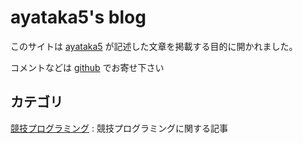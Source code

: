 # ayataka5's blog
このサイトは [ayataka5](https://github.com/ayataka5) が記述した文章を掲載する目的に開かれました。

コメントなどは [github](https://github.com/ayataka5/my_third_page) でお寄せ下さい

## カテゴリ
[競技プログラミング](cp/index.html) : 競技プログラミングに関する記事